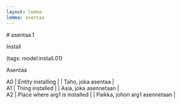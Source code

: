 ```yaml
---
layout: lemma
lemma: asentaa
---
```


<div class="sense">
# <span class="sensename">asentaa.1</span>

<span class="description">Install</span>

(tags: model:install.01)

<span class="description">Asentaa</span>

A0 | Entity installing |   | Taho, joka asentaa |  
A1 | Thing installed |   | Asia, joka asennetaan |  
A2 | Place where arg1 is installed |   | Paikka, johon arg1 asennetaan |  

</div>

